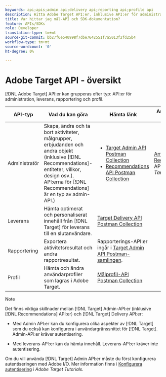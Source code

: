 ```yaml
---
keywords: api;apis;admin api;delivery api;reporting api;profile api
description: Hitta Adobe Target API:er, inklusive API:er för administration, leverans, rapportering och profil.
title: Var hittar jag mål-API och SDK-dokumentation?
feature: APIs/SDKs
role: Developer
translation-type: tm+mt
source-git-commit: bb27f6e540998f7dbe7642551f7a5013f2fd25b4
workflow-type: tm+mt
source-wordcount: '0'
ht-degree: 0%

---
```



# Adobe Target API - översikt

[!DNL Adobe Target] API:er kan grupperas efter typ: API:er för administration, leverans, rapportering och profil.

| API-typ | Vad du kan göra | Hämta länk | Andra praktiska länkar |
| --- | --- | --- |--- |
| Administratör | Skapa, ändra och ta bort aktiviteter, målgrupper, erbjudanden och andra objekt (inklusive [!DNL Recommendations]-entiteter, villkor, design osv.). API:erna för [!DNL Recommendations] är en typ av admin-API.) | <UL><li>[Target Admin API Postman Collection](https://developers.adobetarget.com/api/#admin-postman-collection)</li><li>[Recommendations API Postman Collection](https://developers.adobetarget.com/api/recommendations/#section/Postman)</li></ul> | [Använda Recommendations ](https://experienceleague.adobe.com/docs/target-learn/recommendations-api-tutorial/recs-api-overview.html) API i  *Adobe Target Tutorials* |
| Leverans | Hämta optimerat och personaliserat innehåll från [!DNL Target] för leverans till en slutanvändare. | [Target Delivery API Postman Collection](https://developers.adobetarget.com/api/delivery-api/#section/Getting-Started/Postman-Collection) |  |
| Rapportering | Exportera aktivitetsresultat och andra rapportresultat. | Rapporterings-API:er ingår i [Target Admin API Postman-samlingen](https://developers.adobetarget.com/api/#admin-postman-collection). |  |
| Profil | Hämta och ändra användarprofiler som lagras i Adobe Target. | [Målprofil-API Postman Collection](https://developers.adobetarget.com/api/#profiles) |  |

>[!NOTE]
>
>Det finns viktiga skillnader mellan [!DNL Target] Admin-API:er (inklusive [!DNL Recommendations] API:er) och [!DNL Target] Delivery API:er:
>
>* Med Admin API:er kan du konfigurera olika aspekter av [!DNL Target] som du också kan konfigurera i användargränssnittet för [!DNL Target]. Admin-API:er kräver autentisering.
   >
   >
* Med leverans-API:er kan du hämta innehåll. Leverans-API:er kräver inte autentisering.
>
>
Om du vill använda [!DNL Target] Admin API:er måste du först konfigurera autentiseringen med Adobe I/O. Mer information finns i [Konfigurera autentisering](https://experienceleague.adobe.com/docs/target-learn/tutorials/apis/configure-io-target-integration.html) i *Adobe Target Tutorials*.
